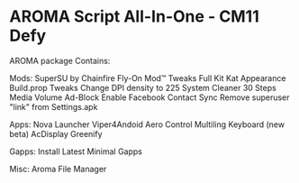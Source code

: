 AROMA Script All-In-One - CM11 Defy
====================================


AROMA package Contains:

Mods:
SuperSU by Chainfire
Fly-On Mod™ Tweaks
Full Kit Kat Appearance
Build.prop Tweaks
Change DPI density to 225
System Cleaner
30 Steps Media Volume
Ad-Block
Enable Facebook Contact Sync
Remove superuser "link" from Settings.apk


Apps:
Nova Launcher
Viper4Andoid
Aero Control
Multiling Keyboard (new beta)
AcDisplay
Greenify


Gapps:
Install Latest Minimal Gapps


Misc:
Aroma File Manager
